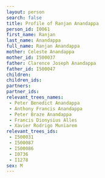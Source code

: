 ```yaml
---
layout: person
search: false
title: Profile of Ranjan Anandappa
person_id: I0061
first_name: Ranjan
last_name: Anandappa
full_name: Ranjan Anandappa
mother: Celeste Anandappa
mother_id: I500037
father: Clarence Joseph Anandappa
father_id: I500047
children:
children_ids:
partners:
partner_ids:
relevant_trees_names:
 - Peter Benedict Anandappa
 - Anthony Francis Anandappa
 - Peter Braze Anandappa
 - Francis Dionysius Alles
 - Xavier Rodrigo Muniarem
relevant_trees_ids:
 - I500031
 - I500087
 - I500086
 - I0736
 - I1278
sex: M
---
```


